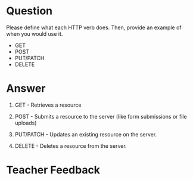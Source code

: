 # Question

Please define what each HTTP verb does. Then, provide an example of when you would use it.

- GET
- POST
- PUT/PATCH
- DELETE

# Answer

1. GET - Retrieves a resource

2. POST - Submits a resource to the server (like form submissions or file uploads)

3. PUT/PATCH - Updates an existing resource on the server.

4. DELETE - Deletes a resource from the server.

# Teacher Feedback
